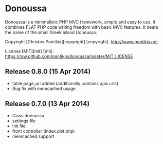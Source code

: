 Donoussa
========

Donoussa is a minimalistic PHP MVC framework, simple and easy to use. It combines FLAT PHP code writing freedom with basic MVC features. It bears the name of the small Greek island Donoussa.

Copyright [Christos Pontikis][copyright]
[copyright]: http://www.pontikis.net

License [MIT][mit]
[mit]: https://raw.github.com/pontikis/donoussa/master/MIT_LICENSE


Release 0.8.0 (15 Apr 2014)
---------------------------
* table page_url added (additionally contains ajax urls)
* Bug fix with memcached usage

Release 0.7.0 (13 Apr 2014)
---------------------------
* Class donoussa
* settings file
* init file
* front controller (index.dist.php)
* memcached support